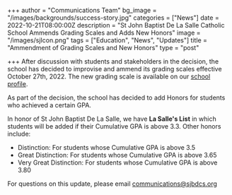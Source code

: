 +++
author = "Communications Team"
bg_image = "/images/backgrounds/success-story.jpg"
categories = ["News"]
date = 2022-10-21T08:00:00Z
description = "St John Baptist De La Salle Catholic School Ammends Grading Scales and Adds New Honors"
image = "/images/sjIcon.png"
tags = ["Education", "News", "Updates"]
title = "Ammendment of Grading Scales and New Honors"
type = "post"

+++
After discussion with students and stakeholders in the decision, the school has decided to improvise and ammend its grading scales effective October 27th, 2022. The new grading scale is available on our [school profile](/images/st-john-school-profile.pdf).

As part of the decision, the school has decided to add Honors for students who achieved a certain GPA. 

In honor of St John Baptist De La Salle, we have **La Salle's List** in which students will be added if their Cumulative GPA is above 3.3. Other honors include:

* Distinction: For students whose Cumulative GPA is above 3.5
* Great Distinction: For students whose Cumulative GPA is above 3.65
* Very Great Distinction: For students whose Cumulative GPA is above 3.80

For questions on this update, please email communications@sjbdcs.org